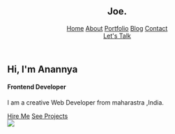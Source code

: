 <!DOCTYPE html>
<html lang="en">
<head>
    <meta charset="UTF-8">
    <meta http-equiv="X-UA-Compatible" content="IE=edge">
    <meta name="viewport" content="width=device-width, initial-scale=1.0">
    <title>Create a Personal Portfolio Website using HTML and CSS | Codehal</title>
    <link rel="stylesheet" href="https://cdnjs.cloudflare.com/ajax/libs/font-awesome/6.2.0/css/all.min.css">
    <link rel="stylesheet" href="portfolio2.css">
</head>
<body>
    <header>
        <h2 class="logo"><span>J</span>oe.</h2>
        <nav class="navigation">
            <a href="#">Home</a>
            <a href="#">About</a>
            <a href="#">Portfolio</a>
            <a href="#">Blog</a>
            <a href="#">Contact</a>
        </nav>
        <a href="#" class="btn-talk">Let's Talk</a>
    </header>
    <section class="home">
        <div class="content">
            <h2>Hi, I'm <span>Anannya</span></h2>
            <h4>Frontend Developer</h4>
            <p>I am a creative Web Developer from maharastra ,India.</p>
            <div class="btn-group">
                <a href="#">Hire Me</a>
                <a href="#">See Projects</a>
            </div>
            <div class="image">
                <img src="port222.avif" class="girl">
              </div>
            <div class="social-icons">
                <a href="#"><i class="fa-brands fa-linkedin-in"></i></a>
                <a href="#"><i class="fa-brands fa-facebook-f"></i></a>
                <a href="#"><i class="fa-brands fa-twitter"></i></a>
            </div>
        </div>
    </section>
</body>
</html>
